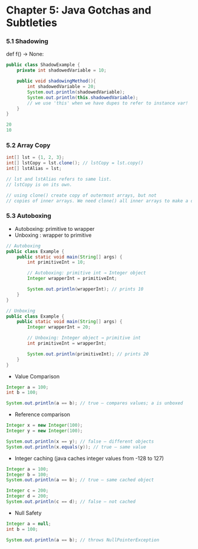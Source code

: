 # Chapter 5: Java Gotchas and Subtleties

### 5.1 Shadowing

def f() → None:

```java
public class ShadowExample {
    private int shadowedVariable = 10;

    public void shadowingMethod(){
        int shadowedVariable = 20;
        System.out.println(shadowedVariable);
        System.out.println(this.shadowedVariable);
        // we use 'this' when we have dupes to refer to instance var!
    }
}

20
10

```

### 5.2 Array Copy

```java
int[] lst = {1, 2, 3};
int[] lstCopy = lst.clone(); // lstCopy = lst.copy()
int[] lstAlias = lst;

// lst and lstAlias refers to same list.
// lstCopy is on its own.

// using clone() create copy of outermost arrays, but not 
// copies of inner arrays. We need clone() all inner arrays to make a deeper copy.
```

### 5.3 Autoboxing

- Autoboxing: primitive to wrapper
- Unboxing : wrapper to primitive

```java
// Autoboxing
public class Example {
    public static void main(String[] args) {
        int primitiveInt = 10;

        // Autoboxing: primitive int → Integer object
        Integer wrapperInt = primitiveInt;

        System.out.println(wrapperInt); // prints 10
    }
}

// Unboxing
public class Example {
    public static void main(String[] args) {
        Integer wrapperInt = 20;

        // Unboxing: Integer object → primitive int
        int primitiveInt = wrapperInt;

        System.out.println(primitiveInt); // prints 20
    }
}

```

- Value Comparison

```java
Integer a = 100;
int b = 100;

System.out.println(a == b); // true — compares values; a is unboxed
```

- Reference comparison

```java
Integer x = new Integer(100);
Integer y = new Integer(100);

System.out.println(x == y); // false — different objects
System.out.println(x.equals(y)); // true — same value
```

- Integer caching (java caches integer values from -128 to 127)

```java
Integer a = 100;
Integer b = 100;
System.out.println(a == b); // true — same cached object

Integer c = 200;
Integer d = 200;
System.out.println(c == d); // false — not cached
```

- Null Safety

```java
Integer a = null;
int b = 100;

System.out.println(a == b); // throws NullPointerException
```